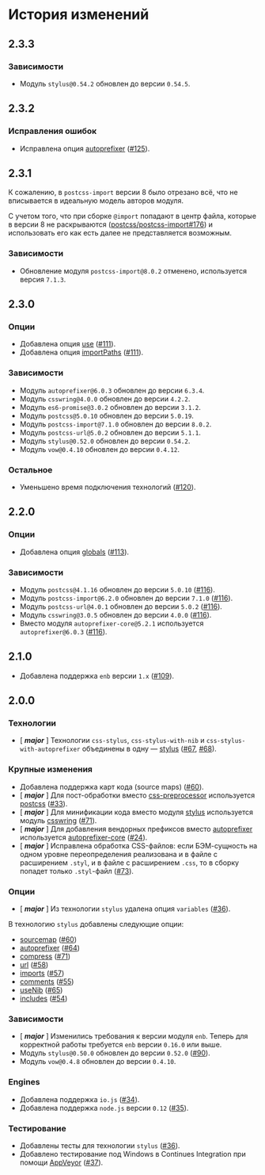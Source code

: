 История изменений
=================

2.3.3
-----

### Зависимости

* Модуль `stylus@0.54.2` обновлен до версии `0.54.5`.

2.3.2
-----

### Исправления ошибок

* Исправлена опция [autoprefixer](./api.ru.md#autoprefixer) ([#125]).

2.3.1
-----

К сожалению, в `postcss-import` версии 8 было отрезано всё, что не вписывается в идеальную модель авторов модуля.

С учетом того, что при сборке `@import` попадают в центр файла, которые в версии 8 не раскрываются ([postcss/postcss-import#176](https://github.com/postcss/postcss-import/issues/176)) и использовать его
как есть далее не представляется возможным.

### Зависимости

* Обновление модуля `postcss-import@8.0.2` отменено, используется версия `7.1.3`.

2.3.0
-----

### Опции

* Добавлена опция [use](./api.ru.md#use) ([#111]).
* Добавлена опция [importPaths](./api.ru.md#importpaths) ([#111]).

### Зависимости

* Модуль `autoprefixer@6.0.3` обновлен до версии `6.3.4`.
* Модуль `csswring@4.0.0` обновлен до версии `4.2.2`.
* Модуль `es6-promise@3.0.2` обновлен до версии `3.1.2`.
* Модуль `postcss@5.0.10` обновлен до версии `5.0.19`.
* Модуль `postcss-import@7.1.0` обновлен до версии `8.0.2`.
* Модуль `postcss-url@5.0.2` обновлен до версии `5.1.1`.
* Модуль `stylus@0.52.0` обновлен до версии `0.54.2`.
* Модуль `vow@0.4.10` обновлен до версии `0.4.12`.

### Остальное

* Уменьшено время подключения технологий ([#120]).

2.2.0
-----

### Опции

* Добавлена опция [globals](api.ru.md#globals) ([#113]).

### Зависимости

* Модуль `postcss@4.1.16` обновлен до версии `5.0.10` ([#116]).
* Модуль `postcss-import@6.2.0` обновлен до версии `7.1.0` ([#116]).
* Модуль `postcss-url@4.0.1` обновлен до версии `5.0.2` ([#116]).
* Модуль `csswring@3.0.5` обновлен до версии `4.0.0` ([#116]).
* Вместо модуля `autoprefixer-core@5.2.1` используется `autoprefixer@6.0.3` ([#116]).

2.1.0
-----

* Добавлена поддержка `enb` версии `1.x` ([#109]).

2.0.0
-----

### Технологии

* [ __*major*__ ] Технологии `css-stylus`, `css-stylus-with-nib` и `css-stylus-with-autoprefixer` объединены в одну — [stylus](api.ru.md) ([#67], [#68]).

### Крупные изменения

* Добавлена поддержка карт кода (source maps) ([#60]).
* [ __*major*__ ] Для пост-обработки вместо [css-preprocessor](https://github.com/enb/enb/blob/v0.17.0/lib/preprocess/css-preprocessor.js) используется [postcss](https://github.com/postcss/postcss) ([#33]).
* [ __*major*__ ] Для минификации кода вместо модуля [stylus](https://github.com/stylus/stylus/blob/master/docs/executable.md) используется модуль [csswring](https://github.com/hail2u/node-csswring) ([#71]).
* [ __*major*__ ] Для добавления вендорных префиксов вместо [autoprefixer](https://github.com/postcss/autoprefixer) используется [autoprefixer-core](https://github.com/postcss/autoprefixer-core) ([#24]).
* [ __*major*__ ] Исправлена обработка CSS-файлов: если БЭМ-сущность на одном уровне переопределения реализована и в файле с расширением `.styl`, и в файле с расширением `.css`, то в сборку попадет только `.styl`-файл ([#73]).

### Опции

* [ __*major*__ ] Из технологии `stylus` удалена опция `variables` ([#36]).

В технологию `stylus` добавлены следующие опции:

* [sourcemap](api.ru.md#sourcemap) ([#60])
* [autoprefixer](api.ru.md#autoprefixer) ([#64])
* [compress](api.ru.md#compress) ([#71])
* [url](api.ru.md#url) ([#58])
* [imports](api.ru.md#imports) ([#57])
* [comments](api.ru.md#comments) ([#55])
* [useNib](api.ru.md#usenib) ([#65])
* [includes](api.ru.md#includes) ([#54])

### Зависимости

* [ __*major*__ ] Изменились требования к версии модуля `enb`. Теперь для корректной работы требуется `enb` версии `0.16.0` или выше.
* Модуль `stylus@0.50.0` обновлен до версии `0.52.0` ([#90]).
* Модуль `vow@0.4.8` обновлен до версии `0.4.10`.

### Engines

* Добавлена поддержка `io.js` ([#34]).
* Добавлена поддержка `node.js` версии `0.12` ([#35]).

### Тестирование

* Добавлены тесты для технологии `stylus` ([#36]).
* Добавлено тестирование под Windows в Continues Integration при помощи [AppVeyor](http://www.appveyor.com) ([#37]).

[#24]: https://github.com/enb/enb-stylus/issues/24
[#26]: https://github.com/enb/enb-stylus/issues/26
[#33]: https://github.com/enb/enb-stylus/issues/33
[#34]: https://github.com/enb/enb-stylus/issues/34
[#35]: https://github.com/enb/enb-stylus/issues/35
[#36]: https://github.com/enb/enb-stylus/issues/36
[#37]: https://github.com/enb/enb-stylus/issues/37
[#48]: https://github.com/enb/enb-stylus/issues/48
[#54]: https://github.com/enb/enb-stylus/issues/54
[#55]: https://github.com/enb/enb-stylus/issues/55
[#56]: https://github.com/enb/enb-stylus/issues/56
[#57]: https://github.com/enb/enb-stylus/issues/57
[#58]: https://github.com/enb/enb-stylus/issues/58
[#60]: https://github.com/enb/enb-stylus/issues/60
[#64]: https://github.com/enb/enb-stylus/issues/64
[#65]: https://github.com/enb/enb-stylus/issues/65
[#67]: https://github.com/enb/enb-stylus/issues/67
[#68]: https://github.com/enb/enb-stylus/issues/68
[#71]: https://github.com/enb/enb-stylus/issues/71
[#73]: https://github.com/enb/enb-stylus/issues/73
[#90]: https://github.com/enb/enb-stylus/issues/90
[#109]: https://github.com/enb/enb-stylus/pull/109
[#111]: https://github.com/enb/enb-stylus/pull/111
[#113]: https://github.com/enb/enb-stylus/issues/113
[#116]: https://github.com/enb/enb-stylus/pull/116
[#120]: https://github.com/enb/enb-stylus/pull/120
[#125]: https://github.com/enb/enb-stylus/pull/125
